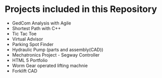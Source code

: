 # Projects included in this Repository 

- GedCom Analysis with Agile
- Shortest Path with C++
- Tic Tac Toe 
- Virtual Advisor
- Parking Spot Finder
- Hydraulic Pump (parts and assembly(CAD))
- Mechatronics Project - Segway Controller
- HTML 5 Portfolio
- Worm Gear operated lifting machnie
- Forklift CAD





